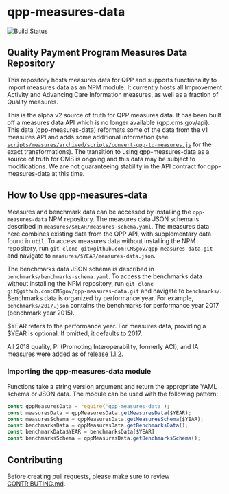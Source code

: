 # qpp-measures-data

[![Build Status](https://travis-ci.org/CMSgov/qpp-measures-data.svg?branch=master)](https://travis-ci.org/CMSgov/qpp-measures-data)

## Quality Payment Program Measures Data Repository

This repository hosts measures data for QPP and supports functionality to import
measures data as an NPM module. It currently hosts all Improvement Activity and
Advancing Care Information measures, as well as a fraction of Quality measures.

This is the alpha v2 source of truth for QPP measures data. It has been built off a measures data API which is no longer available (qpp.cms.gov/api).
This data (qpp-measures-data) reformats some of the data from the v1 measures
API and adds some additional information (see [`scripts/measures/archived/scripts/convert-qpp-to-measures.js`](scripts/measures/archived/scripts/convert-qpp-to-measures.js)
for the exact transformations). The transition to using qpp-measures-data as a
source of truth for CMS is ongoing and this data may be subject to
modifications. We are not guaranteeing stability in the API contract for
qpp-measures-data at this time.

## How to Use qpp-measures-data

Measures and benchmark data can be accessed by installing the `qpp-measures-data` NPM repository.
The measures data JSON schema is described in `measures/$YEAR/measures-schema.yaml`. The
measures data here combines existing data from the QPP API, with supplementary data
found in `util`. To access measures data without installing the NPM repository,
run `git clone git@github.com:CMSgov/qpp-measures-data.git` and navigate to
`measures/$YEAR/measures-data.json`.

The benchmarks data JSON schema is described in `benchmarks/benchmarks-schema.yaml`.
To access the benchmarks data without installing the NPM repository,
run `git clone git@github.com:CMSgov/qpp-measures-data.git` and
navigate to `benchmarks/`. Benchmarks data is organized by performance year.
For example, `benchmarks/2017.json` contains the benchmarks for performance year 2017
(benchmark year 2015).

$YEAR refers to the performance year. For measures data, providing a $YEAR is optional. If omitted, it defaults to 2017.

All 2018 quality, PI (Promoting Interoperability, formerly ACI), and IA measures were added as of [release 1.1.2](https://github.com/CMSgov/qpp-measures-data/releases/tag/1.1.2).

### Importing the qpp-measures-data module
Functions take a string version argument and return the appropriate YAML schema or JSON data.
The module can be used with the following pattern:
```javascript
const qppMeasuresData = require('qpp-measures-data');
const measuresData = qppMeasuresData.getMeasuresData($YEAR);
const measuresSchema = qppMeasuresData.getMeasuresSchema($YEAR);
const benchmarksData = qppMeasuresData.getBenchmarksData();
const benchmarkData$YEAR = benchmarksData[$YEAR];
const benchmarksSchema = qppMeasuresData.getBenchmarksSchema();
```

## Contributing

Before creating pull requests, please make sure to review
[CONTRIBUTING.md](CONTRIBUTING.md).
